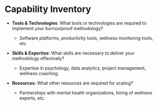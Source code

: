 # Capability Inventory

- **Tools & Technologies**: What tools or technologies are required to implement your burnoutproof methodology?
  - Software platforms, productivity tools, wellness monitoring tools, etc.

- **Skills & Expertise**: What skills are necessary to deliver your methodology effectively?
  - Expertise in psychology, data analytics, project management, wellness coaching.

- **Resources**: What other resources are required for scaling?
  - Partnerships with mental health organizations, hiring of wellness experts, etc.
